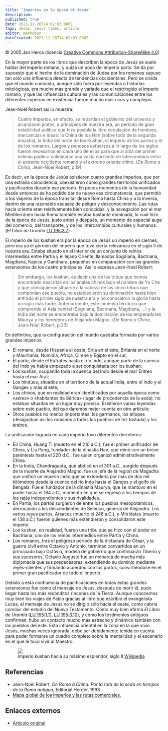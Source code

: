 ```yaml
---
title: "Imperios en la época de Jesús"
description: 
published: true
date: 2021-11-28T14:02:03.086Z
tags: Jesus, Jesus times, article
editor: markdown
dateCreated: 2021-11-28T14:02:03.086Z
---
```


<p class="v-card v-sheet theme--light grey lighten-3 px-2">© 2005 Jan Herca (licencia <a href="/es/license">Creative Commons Attribution-ShareAlike 4.0</a>)</p>

En la mayor parte de los libros que describen la época de Jesús se suele hablar del imperio romano, y quizá un poco del imperio parto. Se da por supuesto que el hecho de la dominación de Judea por los romanos supuso tan sólo una influencia directa de tendencias occidentales. Pero se olvida que el mundo conocido, aunque sólo fuera por leyendas o historias mitológicas, era mucho más grande y variado que el restringido al imperio romano, y que las influencias culturales y las comunicaciones entre los diferentes imperios en existencia fueron mucho más ricos y complejos.

Jean-Noël Robert así lo muestra:

> Cuatro imperios, en efecto, se repartían el gobierno del universo y alcanzaron juntos, a principios de nuestra era, un período de gran estabilidad política que hizo posible la libre circulación de hombres, mercancías e ideas: la China de los Han (sobre todo de la segunda dinastía), la India del norte de los Kushan, el imperio de los partos y el de los romanos. Largos y penosos esfuerzos a lo largo de los siglos fueron necesarios en cada uno de ellos para que al alba del primer milenio pudiera culminarse una vasta corriente de intercambios entre el extremo occidente romano y el extremo oriente chino. (_De Roma a China_, Jean-Nöel Robert, p.19)

Es decir, en la época de Jesús existieron cuatro grandes imperios, que por una extraña coincidencia, coexistieron como grandes territorios unificados y pacificados durante ese período. En pocos momentos de la humanidad desde entonces se ha podido dar de nuevo esa circunstancia, que permitió a los viajeros de la época transitar desde Roma hasta China y a la inversa, dentro de una razonable escasez de peligro y desconocimiento. Las rutas hacia oriente eran relativamente bien conocidas, y la navegación por el mar Mediterráneo hacia Roma también estaba bastante dominada, lo cual hizo de la época de Jesús, justo antes y después, un momento de especial auge del comercio, del transporte, y de los intercambios culturales y humanos. (_El Libro de Urantia_ <a id="a18_757"></a>[LU 195:3.7](/es/The_Urantia_Book/195#p3_7))

El imperio de los kushan era por la época de Jesús un imperio en ciernes, pero era ya el germen del imperio que tuvo cierta relevancia en el siglo II de nuestra era. Estaba situado en el interior de un conjunto de reinos intermedios entre Partia y el lejano Oriente, llamados Sogdiana, Bactriana, Magdiana, Kapica y Gandhara, pequeños en comparación con las grandes extensiones de los cuatro principales. Así lo expresa Jean-Noël Robert:

> Sin embargo, los kushan, es decir una de las tribus que hemos encontrado descritas en los anales chinos bajo el nombre de Yu Che y que consiguieron situarse a la cabeza de las cinco tribus que componían ese pueblo, no establecieron su dominación hasta bien entrado el primer siglo de nuestra era y no conocieron la gloria hasta un siglo más tarde. Anteriormente, este inmenso territorio que comprende el Asia central (Sogdiana, Bactriana, Magdiana, ...) y la India del norte se encontraba bajo la dominación de los emperadores Maurya y los herederos de Alejandro Magno. (_De Roma a China_, Jean-Nöel Robert, p.33)

En definitiva, que la configuración del mundo quedaba formada por varios grandes imperios:
- El romano, desde Hispania al oeste, Siria en el este, Britania en el norte y Mauritania, Numidia, Africa, Cirene y Egipto en el sur;
- El parto, desde el Eúfrates hasta el río Indo, aunque parte de la cuenca del Indo ya había empezado a ser conquistada por los kushan;
- Los kushan, ocupando toda la cuenca del Indo desde el mar Eritreo hasta el mar Aral;
- Los hindúes, situados en el territorio de la actual India, entre el Indo y el Ganges y más al este;
- Los chinos, que en realidad eran identificados por aquella época como «_seres_» o «habitantes de Sérica» (lugar de procedencia de la seda), no estaban situados en un lugar muy preciso. Existieron varias leyendas sobre este pueblo, del que daremos mejor cuenta en otro artículo;
- Otros pueblos no menos importantes: los germanos, los etíopes (designaban así los romanos a todos los pueblos de tez tostada) y los árabes.

La unificación lograda en cada imperio tuvo diferentes derroteros:
- En China, Huang Ti (muerto en el 210 a.C.), fue el primer unificador de China, y Liu Pang, fundador de la dinastía Han, que reinó con un breve paréntesis hasta el 220 d.C., fue quien organizó administrativamente China.
- En la India, Chandragupta, que abdicó en el 301 a.C., surgido después de la muerte de Alejandro Magno, fue un jefe de la región de Magadha que unificó un imperio indio que se extendería por más de dos mil kilómetros desde la cuenca del río Indo hasta el Ganges y el golfo de Bengala. Fue el fundador de la dinastía Maurya, que se mantuvo en el poder hasta el 184 a.C., momento en que se regresó a los tiempos de los rajás independientes y sus rivalidades.
- En Partia, los partos surgieron de entre los pueblos mesopotámicos, derrocando a los descendientes de Seleuco, general de Alejandro. Los varios reyes partos, Arsaces (muerto el 248 a.C.), y Mitrídates (muerto el 138 a.C.) fueron quienes más extendieron y consolidaron este imperio.
- Los kushan, en realidad, fueron una tribu que se hizo con el poder en Bactriana, uno de los reinos intermedios entre Partia y China.
- Los romanos, tras el peligroso período de la dictadura de César, y la guerra civil entre Octavio y Antonio, terminan convertidos en un principado bajo Octavio, modelo de gobierno que continuarán Tiberio y sus sucesores. Octavio Augusto fue un monarca de mucha más diplomacia que sus predecesores, extendiendo su dominio mediante reyes-clientes y firmando acuerdos con los partos, convirtiéndose en el primer gran pacificador de todo el imperio.

Debido a esta confluencia de pacificaciones en todas estas grandes extensiones fue como el mensaje de Jesús, después de morir él, pudo llegar hasta los más recónditos rincones de la Tierra. Aunque conocemos muy bien los viajes de Pablo gracias al libro que escribió el evangelista Lucas, el mensaje de Jesús no se dirigió sólo hacia el oeste, como cabría concluir del estudio del Nuevo Testamento. Como muy bien afirma _El Libro de Urantia_ (<a id="a39_442"></a>[LU 195:1.11](/es/The_Urantia_Book/195#p1_11), <a id="a39_489"></a>[LU 195:3.10](/es/The_Urantia_Book/195#p3_10)), y como los testimonios antiguos confirman, hubo un contacto mucho más estrecho y dinámico también con los pueblos del este. Esta influencia oriental en la zona en la que vivió Jesús, muchas veces ignorada, debe ser debidamente tenida en cuenta para poder formarse un cuadro completo sobre la mentalidad y el escenario en el que le tocó vivir al Maestro.

<figure id="Figure_1" class="image urantiapedia">
<img src="/image/article/Jan_Herca/Empires_at_the_time_of_Jesus/466px-Kushanmap.jpg">
<figcaption>Imperio kushan hacia su máximo esplendor, siglo II <a href="http://en.wikipedia.org/wiki/Kushanmap.jpg">Wikipedia</a></figcaption>
</figure>

## Referencias

* Jean-Noël Robert, _De Roma a China. Por la ruta de la seda en tiempos de la Roma antigua_, Editorial Herder, 1993
* [Mapa global de los imperios y las rutas comerciales.](http://intranet.dalton.org/groups/Rome/RMap2.html)

## Enlaces externos

* [Artículo original](https://buscandoajesus.wordpress.com/articulos/imperios-en-la-epoca-de-jesus/)